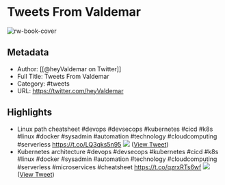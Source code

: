 # Tweets From Valdemar

![rw-book-cover](https://pbs.twimg.com/profile_images/1677088100831330304/w7w7w8ge.jpg)

## Metadata
- Author: [[@heyValdemar on Twitter]]
- Full Title: Tweets From Valdemar
- Category: #tweets
- URL: https://twitter.com/heyValdemar

## Highlights
- Linux path cheatsheet
  #devops #devsecops #kubernetes #cicd #k8s #linux #docker #sysadmin #automation #technology #cloudcomputing #serverless https://t.co/LQ3qks5n95
  ![](https://pbs.twimg.com/media/FXbPSk8WQAcrwRr.png) ([View Tweet](https://twitter.com/heyValdemar/status/1546651656942755842))
- Kubernetes architecture
  #devops #devsecops #kubernetes #cicd #k8s #linux #docker #sysadmin #automation #technology #cloudcomputing #serverless #microservices #cheatsheet https://t.co/qzrxRTs6wf
  ![](https://pbs.twimg.com/media/FeVzdxXWIAEZj9v.jpg) ([View Tweet](https://twitter.com/heyValdemar/status/1577794396258537473))
